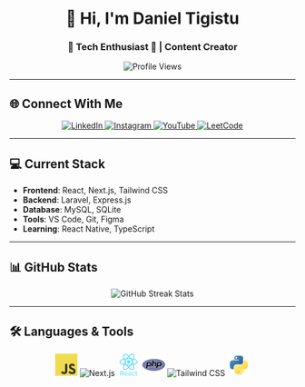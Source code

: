 <h1 align="center">👋 Hi, I'm Daniel Tigistu</h1>
<h3 align="center">🌟 Tech Enthusiast 🚀 | Content Creator</h3>

<p align="center">
  <img src="https://komarev.com/ghpvc/?username=codewithdann0&label=Profile%20Views&color=0e75b6&style=flat" alt="Profile Views" />
</p>

---

## 🌐 Connect With Me
<p align="center">
  <a href="https://linkedin.com/in/daniel-tigistu-918a63314" target="_blank">
    <img src="https://raw.githubusercontent.com/rahuldkjain/github-profile-readme-generator/master/src/images/icons/Social/linked-in-alt.svg" alt="LinkedIn" height="30" width="40" />
  </a>
  <a href="https://instagram.com/daniell_tigistu" target="_blank">
    <img src="https://raw.githubusercontent.com/rahuldkjain/github-profile-readme-generator/master/src/images/icons/Social/instagram.svg" alt="Instagram" height="30" width="40" />
  </a>
  <a href="https://www.youtube.com/@techwithdann" target="_blank">
    <img src="https://raw.githubusercontent.com/rahuldkjain/github-profile-readme-generator/master/src/images/icons/Social/youtube.svg" alt="YouTube" height="30" width="40" />
  </a>
  <a href="https://www.leetcode.com/daniel_tigistu" target="_blank">
    <img src="https://raw.githubusercontent.com/rahuldkjain/github-profile-readme-generator/master/src/images/icons/Social/leet-code.svg" alt="LeetCode" height="30" width="40" />
  </a>
</p>

---

## 💻 Current Stack
- **Frontend**: React, Next.js, Tailwind CSS  
- **Backend**: Laravel, Express.js  
- **Database**: MySQL, SQLite  
- **Tools**: VS Code, Git, Figma  
- **Learning**: React Native, TypeScript  

---

## 📊 GitHub Stats
<p align="center">
  <img src="https://github-readme-streak-stats.herokuapp.com/?user=codewithdann0&theme=blueberry&hide_border=true" width="400" alt="GitHub Streak Stats" />
</p>

---

## 🛠 Languages & Tools
<p align="center">
  <img src="https://raw.githubusercontent.com/devicons/devicon/master/icons/javascript/javascript-original.svg" alt="JavaScript" width="40" height="40" />
  <img src="https://cdn.worldvectorlogo.com/logos/nextjs-2.svg" alt="Next.js" width="40" height="40" />
  <img src="https://raw.githubusercontent.com/devicons/devicon/master/icons/react/react-original-wordmark.svg" alt="React" width="40" height="40" />
  <img src="https://raw.githubusercontent.com/devicons/devicon/master/icons/php/php-original.svg" alt="PHP" width="40" height="40" />
  <img src="https://www.vectorlogo.zone/logos/tailwindcss/tailwindcss-icon.svg" alt="Tailwind CSS" width="40" height="40" />
  <img src="https://raw.githubusercontent.com/devicons/devicon/master/icons/python/python-original.svg" alt="Python" width="40" height="40" />
</p>
